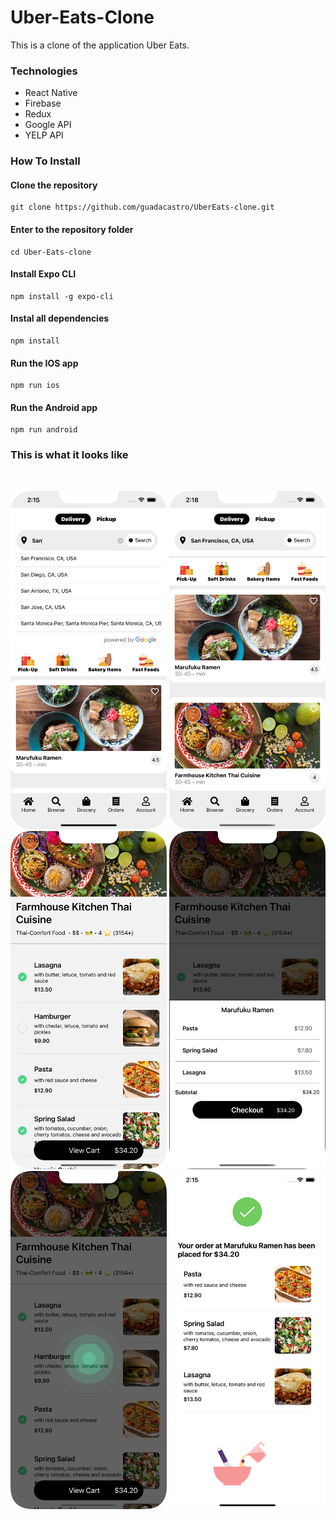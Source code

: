 # Uber-Eats-Clone

This is a clone of the application Uber Eats.


### Technologies

- React Native
- Firebase
- Redux
- Google API
- YELP API

### How To Install

#### Clone the repository
```console
git clone https://github.com/guadacastro/UberEats-clone.git
``` 

#### Enter to the repository folder
```console
cd Uber-Eats-clone
```
#### Install Expo CLI
``` console
npm install -g expo-cli
```

#### Instal all dependencies
``` console
npm install
```

#### Run the IOS app
```console
npm run ios
```

#### Run the Android app
```console
npm run android
```


### This is what it looks like
&nbsp;
<p float="left"  >
<img src='./assets/images/1.png' width='250'/>
<img src='./assets/images/2.png' width='250'/>
<img src='./assets/images/3.png' width='250'/>
<img src='./assets/images/4.png' width='250'/>
<img src='./assets/images/5.png' width='250'/>
<img src='./assets/images/6.png' width='250'/>
</p>

